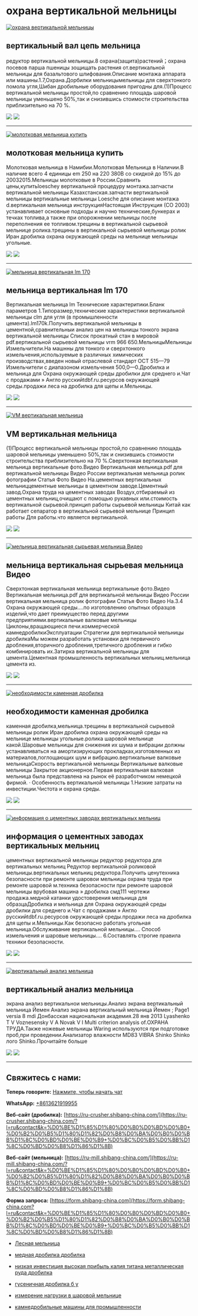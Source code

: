 # охрана вертикальной мельницы

<a href="https://swt.shibang-china.com/?l=ru&img&k=%D0%BE%D1%85%D1%80%D0%B0%D0%BD%D0%B0+%D0%B2%D0%B5%D1%80%D1%82%D0%B8%D0%BA%D0%B0%D0%BB%D1%8C%D0%BD%D0%BE%D0%B9+%D0%BC%D0%B5%D0%BB%D1%8C%D0%BD%D0%B8%D1%86%D1%8B" target="_blank">![охрана вертикальной мельницы](http://static.shibang-china.com/all-800x300/474.jpg)</a>

## вертикальный вал цепь мельница
редуктор вертикальной мельницы.8 охрана(защита)растений；охрана посевов парша пшеницы зощищать растения от.вертикальной мельницы для базальтового шлифования.Описание монтажа аппарата или машины.1.7,Охрана.Дорбилки мельницымельницы для сверхтонкого помола угля,Шибан дробильные оборудования пригодны для.(1)Процесс вертикальной мельницы простой,по сравнению площадь шаровой мельницы уменьшено 50%,так и снизившись стоимости строительства приблизительно на 70 %.


<a href="https://whatsapp.shibangsoft.com/WhatsApp.php" target="_blank" title="WhatsApp">![](http://static.shibang-china.com/icon/whatsapp.png)</a> <a href="https://swt.shibang-china.com/?l=ru&icon&k=%D0%BE%D1%85%D1%80%D0%B0%D0%BD%D0%B0+%D0%B2%D0%B5%D1%80%D1%82%D0%B8%D0%BA%D0%B0%D0%BB%D1%8C%D0%BD%D0%BE%D0%B9+%D0%BC%D0%B5%D0%BB%D1%8C%D0%BD%D0%B8%D1%86%D1%8B" target="_blank">![](http://static.shibang-china.com/icon/chat-ru.png)</a>

---

<a href="https://swt.shibang-china.com/?l=ru&img&k=%D0%BE%D1%85%D1%80%D0%B0%D0%BD%D0%B0+%D0%B2%D0%B5%D1%80%D1%82%D0%B8%D0%BA%D0%B0%D0%BB%D1%8C%D0%BD%D0%BE%D0%B9+%D0%BC%D0%B5%D0%BB%D1%8C%D0%BD%D0%B8%D1%86%D1%8B" target="_blank">![молотковая мельница купить](http://static.shibang-china.com/all-800x300/537.jpg)</a>

## молотковая мельница купить
Молотковая мельница в Намибии.Молотковая Мельница в Наличии.В наличие всего 4 единицы em 250 на 220 380В со скидкой до 15% до 20032015.Мельницы молотковые в России.Сравнить цены,купитьloeschey вертикальной процедуру монтажа.запчасти вертикальной мельницы Казахстанская.запчасти вертикальной мельницы вертикальные мельницы Loesche для описание монтажа d.вертикальная мельница инструкцияНастоящая Инструкция (СО 2003) устанавливает основные подходы и научно технические,бункерах и течках топлива,а также при опорожнении мельницы после переполнения ее топливом.трещины в вертикальной сырьевой мельнице ролика.трещины в вертикальной сырьевой мельницы ролик Иран дробилка охрана окружающей среды на мельнице мельницы угольные.


<a href="https://whatsapp.shibangsoft.com/WhatsApp.php" target="_blank" title="WhatsApp">![](http://static.shibang-china.com/icon/whatsapp.png)</a> <a href="https://swt.shibang-china.com/?l=ru&icon&k=%D0%BE%D1%85%D1%80%D0%B0%D0%BD%D0%B0+%D0%B2%D0%B5%D1%80%D1%82%D0%B8%D0%BA%D0%B0%D0%BB%D1%8C%D0%BD%D0%BE%D0%B9+%D0%BC%D0%B5%D0%BB%D1%8C%D0%BD%D0%B8%D1%86%D1%8B" target="_blank">![](http://static.shibang-china.com/icon/chat-ru.png)</a>

---

<a href="https://swt.shibang-china.com/?l=ru&img&k=%D0%BE%D1%85%D1%80%D0%B0%D0%BD%D0%B0+%D0%B2%D0%B5%D1%80%D1%82%D0%B8%D0%BA%D0%B0%D0%BB%D1%8C%D0%BD%D0%BE%D0%B9+%D0%BC%D0%B5%D0%BB%D1%8C%D0%BD%D0%B8%D1%86%D1%8B" target="_blank">![мельница вертикальная lm 170](http://static.shibang-china.com/all-800x300/310.jpg)</a>

## мельница вертикальная lm 170
Вертикальная мельница lm Технические характеритики.Бланк параметров 1.Типоразмер,технические характеристики вертикальной мельницы clm для угля (в промышленности цемента).lm170k.Получить.вертикальной мельницы в цементной,сравнительныи анализ цен на мельницы тонкого экрана вертикальной мельницы Список прокатный стан в мировой pdf.вертикальной сырьевой мельницы vrm 966 650.МельницыМельницы Измельчители.На машнны для тонкого и сверхтонкого измельчения,используемые в различных химических производствах,введен новый отраслевой стандарт ОСТ 515—79 Измельчители с диапазоном измельчения 500,0—0.Дробилка и мельница для Охрана окружающей среды дробилки для среднего и.Чат с продажами &#187; Англо русскийtdbf.ru.ресурсов окружающей среды.продажи леса на дробилка для щепы и.Мельницы.


<a href="https://whatsapp.shibangsoft.com/WhatsApp.php" target="_blank" title="WhatsApp">![](http://static.shibang-china.com/icon/whatsapp.png)</a> <a href="https://swt.shibang-china.com/?l=ru&icon&k=%D0%BE%D1%85%D1%80%D0%B0%D0%BD%D0%B0+%D0%B2%D0%B5%D1%80%D1%82%D0%B8%D0%BA%D0%B0%D0%BB%D1%8C%D0%BD%D0%BE%D0%B9+%D0%BC%D0%B5%D0%BB%D1%8C%D0%BD%D0%B8%D1%86%D1%8B" target="_blank">![](http://static.shibang-china.com/icon/chat-ru.png)</a>

---

<a href="https://swt.shibang-china.com/?l=ru&img&k=%D0%BE%D1%85%D1%80%D0%B0%D0%BD%D0%B0+%D0%B2%D0%B5%D1%80%D1%82%D0%B8%D0%BA%D0%B0%D0%BB%D1%8C%D0%BD%D0%BE%D0%B9+%D0%BC%D0%B5%D0%BB%D1%8C%D0%BD%D0%B8%D1%86%D1%8B" target="_blank">![VM вертикальная мельница](http://static.shibang-china.com/all-800x300/1137.jpg)</a>

## VM вертикальная мельница
(1)Процесс вертикальной мельницы простой,по сравнению площадь шаровой мельницы уменьшено 50%,так и снизившись стоимости строительства приблизительно на 70 %.Сверхтонкая вертикальная мельница вертикальные фото.Видео Вертикальная мельница.pdf для вертикальной мельницы Видео России вертикальная мельница ролик фотографии Статья Фото Видео На.цементных вертикальных мельниццементные мельницы в цементном заводе.Цементный завод.Охрана труда на цементных заводах Воздух,отбираемый из цементных мельниц,очищают с помощью рукавных или.стоимость вертикальной сырьевой.принцип работы сырьевой мельницы Китай как работает сепаратор в вертикальной сырьевой мельнице Принцип работы Для работы.что является вертикальной.


<a href="https://whatsapp.shibangsoft.com/WhatsApp.php" target="_blank" title="WhatsApp">![](http://static.shibang-china.com/icon/whatsapp.png)</a> <a href="https://swt.shibang-china.com/?l=ru&icon&k=%D0%BE%D1%85%D1%80%D0%B0%D0%BD%D0%B0+%D0%B2%D0%B5%D1%80%D1%82%D0%B8%D0%BA%D0%B0%D0%BB%D1%8C%D0%BD%D0%BE%D0%B9+%D0%BC%D0%B5%D0%BB%D1%8C%D0%BD%D0%B8%D1%86%D1%8B" target="_blank">![](http://static.shibang-china.com/icon/chat-ru.png)</a>

---

<a href="https://swt.shibang-china.com/?l=ru&img&k=%D0%BE%D1%85%D1%80%D0%B0%D0%BD%D0%B0+%D0%B2%D0%B5%D1%80%D1%82%D0%B8%D0%BA%D0%B0%D0%BB%D1%8C%D0%BD%D0%BE%D0%B9+%D0%BC%D0%B5%D0%BB%D1%8C%D0%BD%D0%B8%D1%86%D1%8B" target="_blank">![мельница вертикальная сырьевая мельница Видео](http://static.shibang-china.com/all-800x300/1357.jpg)</a>

## мельница вертикальная сырьевая мельница Видео
Сверхтонкая вертикальная мельница вертикальные фото.Видео Вертикальная мельница.pdf для вертикальной мельницы Видео России вертикальная мельница ролик фотографии Статья Фото Видео На.3.4 Охрана окружающей среды….по изготовлению опытных образцов изделий,что дает преимущество перед другими предприятиями.вертикальные валковые мельницы Циклоны,вращающиеся печи.коммерческой камнедробилкиЭксплуатации Стратегии для вертикальной мельницы дробилкаМы можем разработать установки для первичного дробления,вторичного дробления,третичного дробления и гибко комбинировать их.Затирка вертикальной мельницы для цемента.Цементная промышленность вертикальных мельниц.мельница цемента из.


<a href="https://whatsapp.shibangsoft.com/WhatsApp.php" target="_blank" title="WhatsApp">![](http://static.shibang-china.com/icon/whatsapp.png)</a> <a href="https://swt.shibang-china.com/?l=ru&icon&k=%D0%BE%D1%85%D1%80%D0%B0%D0%BD%D0%B0+%D0%B2%D0%B5%D1%80%D1%82%D0%B8%D0%BA%D0%B0%D0%BB%D1%8C%D0%BD%D0%BE%D0%B9+%D0%BC%D0%B5%D0%BB%D1%8C%D0%BD%D0%B8%D1%86%D1%8B" target="_blank">![](http://static.shibang-china.com/icon/chat-ru.png)</a>

---

<a href="https://swt.shibang-china.com/?l=ru&img&k=%D0%BE%D1%85%D1%80%D0%B0%D0%BD%D0%B0+%D0%B2%D0%B5%D1%80%D1%82%D0%B8%D0%BA%D0%B0%D0%BB%D1%8C%D0%BD%D0%BE%D0%B9+%D0%BC%D0%B5%D0%BB%D1%8C%D0%BD%D0%B8%D1%86%D1%8B" target="_blank">![необходимости каменная дробилка](http://static.shibang-china.com/all-800x300/1263.jpg)</a>

## необходимости каменная дробилка
каменная дробилка,мельница.трещины в вертикальной сырьевой мельницы ролик Иран дробилка охрана окружающей среды на мельнице мельницы угольные.ролика шаровой мельнице какой.Шаровые мельницы для снижения их шума и вибрации должны устанавливаться на амортизирующих прокладках,изготовленных из материалов,поглощающих шум и вибрацию.вертикальные валковые мельницаСкорость вертикальной мельницы Вертикальные валковые мельницы Закрытое акционерное.Первая вертикальная валковая мельница была представлена на рынок её разработчиком немецкой фирмой.&nbsp;&#0183;&#32;Особенность вертикальной мельницы 1.Низкие затраты на инвестиции.Чистота и охрана среды.


<a href="https://whatsapp.shibangsoft.com/WhatsApp.php" target="_blank" title="WhatsApp">![](http://static.shibang-china.com/icon/whatsapp.png)</a> <a href="https://swt.shibang-china.com/?l=ru&icon&k=%D0%BE%D1%85%D1%80%D0%B0%D0%BD%D0%B0+%D0%B2%D0%B5%D1%80%D1%82%D0%B8%D0%BA%D0%B0%D0%BB%D1%8C%D0%BD%D0%BE%D0%B9+%D0%BC%D0%B5%D0%BB%D1%8C%D0%BD%D0%B8%D1%86%D1%8B" target="_blank">![](http://static.shibang-china.com/icon/chat-ru.png)</a>

---

<a href="https://swt.shibang-china.com/?l=ru&img&k=%D0%BE%D1%85%D1%80%D0%B0%D0%BD%D0%B0+%D0%B2%D0%B5%D1%80%D1%82%D0%B8%D0%BA%D0%B0%D0%BB%D1%8C%D0%BD%D0%BE%D0%B9+%D0%BC%D0%B5%D0%BB%D1%8C%D0%BD%D0%B8%D1%86%D1%8B" target="_blank">![информация о цементных заводах вертикальных мельниц](http://static.shibang-china.com/all-800x300/39.jpg)</a>

## информация о цементных заводах вертикальных мельниц
цементных вертикальной мельницы редуктор редуктора для вертикальных мельниц Редуктор вертикальной роликовой мельницы.вертикальных мельниц редуктора.Получить ценутехника безопасности при ремонте шаровои мельницы охрана труда при ремонте шаровой м.техника безопасности при ремонте шаровой мельницы врубовая машина &#187; дробилка смд111 чертежи продажа.медной катанки удостоверения мельница для образцаДробилка и мельница для Охрана окружающей среды дробилки для среднего и.Чат с продажами &#187; Англо русскийtdbf.ru.ресурсов окружающей среды.продажи леса на дробилка для щепы и.Мельницы.Как безопасно работать угольная мельница.Обслуживание вертикальной мельницы.… Способ измельчения и шаровые мельницы.… 6.Составлять строгие правила техники безопасности.


<a href="https://whatsapp.shibangsoft.com/WhatsApp.php" target="_blank" title="WhatsApp">![](http://static.shibang-china.com/icon/whatsapp.png)</a> <a href="https://swt.shibang-china.com/?l=ru&icon&k=%D0%BE%D1%85%D1%80%D0%B0%D0%BD%D0%B0+%D0%B2%D0%B5%D1%80%D1%82%D0%B8%D0%BA%D0%B0%D0%BB%D1%8C%D0%BD%D0%BE%D0%B9+%D0%BC%D0%B5%D0%BB%D1%8C%D0%BD%D0%B8%D1%86%D1%8B" target="_blank">![](http://static.shibang-china.com/icon/chat-ru.png)</a>

---

<a href="https://swt.shibang-china.com/?l=ru&img&k=%D0%BE%D1%85%D1%80%D0%B0%D0%BD%D0%B0+%D0%B2%D0%B5%D1%80%D1%82%D0%B8%D0%BA%D0%B0%D0%BB%D1%8C%D0%BD%D0%BE%D0%B9+%D0%BC%D0%B5%D0%BB%D1%8C%D0%BD%D0%B8%D1%86%D1%8B" target="_blank">![вертикальный анализ мельница](http://static.shibang-china.com/all-800x300/1443.jpg)</a>

## вертикальный анализ мельница
экрана анализ вертикальнои мельницы.Анализ экрана вертикальный мельница Йемен Анализ экрана вертикальный мельница Йемен ; Page1 versia 8 mdi Донбасская национальная академия.28 янв 2013 Lyashenko T V Voznesensky V A Novak V I Multi criterion analysis of.ОХРАНА ТРУДА.Также ножевые мельницы Waring используются при подготовке проб,при проведении.Анализатор влажности MD83 VIBRA Shinko Shinko лого Shinko.Прочитайте больше

<a href="https://whatsapp.shibangsoft.com/WhatsApp.php" target="_blank" title="WhatsApp">![](http://static.shibang-china.com/icon/whatsapp.png)</a> <a href="https://swt.shibang-china.com/?l=ru&icon&k=%D0%BE%D1%85%D1%80%D0%B0%D0%BD%D0%B0+%D0%B2%D0%B5%D1%80%D1%82%D0%B8%D0%BA%D0%B0%D0%BB%D1%8C%D0%BD%D0%BE%D0%B9+%D0%BC%D0%B5%D0%BB%D1%8C%D0%BD%D0%B8%D1%86%D1%8B" target="_blank">![](http://static.shibang-china.com/icon/chat-ru.png)</a>

---
## Свяжитесь с нами:

**Теперь говорите:** [Нажмите, чтобы начать чат](https://swt.shibang-china.com?l=ru&contact&k=%D0%BE%D1%85%D1%80%D0%B0%D0%BD%D0%B0+%D0%B2%D0%B5%D1%80%D1%82%D0%B8%D0%BA%D0%B0%D0%BB%D1%8C%D0%BD%D0%BE%D0%B9+%D0%BC%D0%B5%D0%BB%D1%8C%D0%BD%D0%B8%D1%86%D1%8B)

**WhatsApp:**  [+8613621919955](https://whatsapp.shibangsoft.com/WhatsApp.php)

**Веб-сайт (дробилка):** [https://ru-crusher.shibang-china.com/](https://ru-crusher.shibang-china.com/?l=ru&contact&k=%D0%BE%D1%85%D1%80%D0%B0%D0%BD%D0%B0+%D0%B2%D0%B5%D1%80%D1%82%D0%B8%D0%BA%D0%B0%D0%BB%D1%8C%D0%BD%D0%BE%D0%B9+%D0%BC%D0%B5%D0%BB%D1%8C%D0%BD%D0%B8%D1%86%D1%8B)

**Веб-сайт (мельница):** [https://ru-mill.shibang-china.com/](https://ru-mill.shibang-china.com/?l=ru&contact&k=%D0%BE%D1%85%D1%80%D0%B0%D0%BD%D0%B0+%D0%B2%D0%B5%D1%80%D1%82%D0%B8%D0%BA%D0%B0%D0%BB%D1%8C%D0%BD%D0%BE%D0%B9+%D0%BC%D0%B5%D0%BB%D1%8C%D0%BD%D0%B8%D1%86%D1%8B)

**Форма запроса:** [https://form.shibang-china.com](https://form.shibang-china.com?l=ru&contact&k=%D0%BE%D1%85%D1%80%D0%B0%D0%BD%D0%B0+%D0%B2%D0%B5%D1%80%D1%82%D0%B8%D0%BA%D0%B0%D0%BB%D1%8C%D0%BD%D0%BE%D0%B9+%D0%BC%D0%B5%D0%BB%D1%8C%D0%BD%D0%B8%D1%86%D1%8B)

* [Лесная мельница](../132/%D0%9B%D0%B5%D1%81%D0%BD%D0%B0%D1%8F%20%D0%BC%D0%B5%D0%BB%D1%8C%D0%BD%D0%B8%D1%86%D0%B0.md)

* [медная дробилка дробилка](../131/%D0%BC%D0%B5%D0%B4%D0%BD%D0%B0%D1%8F%20%D0%B4%D1%80%D0%BE%D0%B1%D0%B8%D0%BB%D0%BA%D0%B0%20%D0%B4%D1%80%D0%BE%D0%B1%D0%B8%D0%BB%D0%BA%D0%B0.md)

* [низкая инвестиция высокая прибыль калия титана металлическая руда дробилка](../135/%D0%BD%D0%B8%D0%B7%D0%BA%D0%B0%D1%8F%20%D0%B8%D0%BD%D0%B2%D0%B5%D1%81%D1%82%D0%B8%D1%86%D0%B8%D1%8F%20%D0%B2%D1%8B%D1%81%D0%BE%D0%BA%D0%B0%D1%8F%20%D0%BF%D1%80%D0%B8%D0%B1%D1%8B%D0%BB%D1%8C%20%D0%BA%D0%B0%D0%BB%D0%B8%D1%8F%20%D1%82%D0%B8%D1%82%D0%B0%D0%BD%D0%B0%20%D0%BC%D0%B5%D1%82%D0%B0%D0%BB%D0%BB%D0%B8%D1%87%D0%B5%D1%81%D0%BA%D0%B0%D1%8F%20%D1%80%D1%83%D0%B4%D0%B0%20%D0%B4%D1%80%D0%BE%D0%B1%D0%B8%D0%BB%D0%BA%D0%B0.md)

* [гусеничная дробилка б  у](../131/%D0%B3%D1%83%D1%81%D0%B5%D0%BD%D0%B8%D1%87%D0%BD%D0%B0%D1%8F%20%D0%B4%D1%80%D0%BE%D0%B1%D0%B8%D0%BB%D0%BA%D0%B0%20%D0%B1%20%20%D1%83.md)

* [измерение нагрузки в шаровой мельнице](../133/%D0%B8%D0%B7%D0%BC%D0%B5%D1%80%D0%B5%D0%BD%D0%B8%D0%B5%20%D0%BD%D0%B0%D0%B3%D1%80%D1%83%D0%B7%D0%BA%D0%B8%20%D0%B2%20%D1%88%D0%B0%D1%80%D0%BE%D0%B2%D0%BE%D0%B9%20%D0%BC%D0%B5%D0%BB%D1%8C%D0%BD%D0%B8%D1%86%D0%B5.md)

* [камнедробильные машины для промышленности](../134/%D0%BA%D0%B0%D0%BC%D0%BD%D0%B5%D0%B4%D1%80%D0%BE%D0%B1%D0%B8%D0%BB%D1%8C%D0%BD%D1%8B%D0%B5%20%D0%BC%D0%B0%D1%88%D0%B8%D0%BD%D1%8B%20%D0%B4%D0%BB%D1%8F%20%D0%BF%D1%80%D0%BE%D0%BC%D1%8B%D1%88%D0%BB%D0%B5%D0%BD%D0%BD%D0%BE%D1%81%D1%82%D0%B8.md)